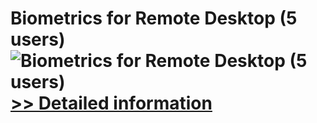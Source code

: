 # Biometrics for Remote Desktop (5 users)<br />![Biometrics for Remote Desktop (5 users)](https://mycommerce.akamaized.net/api/pimages/P300765874/BIG/300765874.GIF)<br />[>> Detailed information](https://secure.shareit.com/shareit/product.html?productid=300765874&affiliateid=200057808)